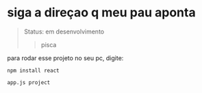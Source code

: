 # siga a direçao q meu pau aponta 

> Status: em desenvolvimento
> > pisca

para rodar esse projeto no seu pc, digite:

```
npm install react
```

```
app.js project
```

